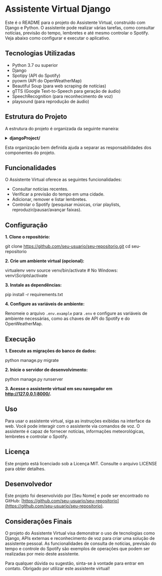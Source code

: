 # Assistente Virtual Django

Este é o README para o projeto do Assistente Virtual, construído com Django e Python. O assistente pode realizar várias tarefas, como consultar notícias, previsão do tempo, lembretes e até mesmo controlar o Spotify. Veja abaixo como configurar e executar o aplicativo.

## Tecnologias Utilizadas

- Python 3.7 ou superior
- Django
- Spotipy (API do Spotify)
- pyowm (API do OpenWeatherMap)
- Beautiful Soup (para web scraping de notícias)
- gTTS (Google Text-to-Speech para geração de áudio)
- SpeechRecognition (para reconhecimento de voz)
- playsound (para reprodução de áudio)

## Estrutura do Projeto

A estrutura do projeto é organizada da seguinte maneira:

<details>
  <summary><b>djangoProject/</b></summary>
  <ul>
    <li>
      <details>
        <summary><b>assistente/ (aplicação principal)</b></summary>
        <ul>
          <li><code>__init__.py</code></li>
          <li><code>admin.py</code></li>
          <li><code>apps.py</code></li>
          <li><code>migrations/</code></li>
          <li><code>models.py</code></li>
          <li><code>news.py</code></li>
          <li><code>reminders.py</code></li>
          <li><code>spotify_client.py</code></li>
          <li><code>tests.py</code></li>
          <li><code>views.py</code></li>
          <li><code>weather.py</code></li>
        </ul>
      </details>
    </li>
    <li>
      <details>
        <summary><b>djangoProject/ (configurações do projeto)</b></summary>
        <ul>
          <li><code>__init__.py</code></li>
          <li><code>asgi.py</code></li>
          <li><code>settings.py</code></li>
          <li><code>urls.py</code></li>
          <li><code>wsgi.py</code></li>
        </ul>
      </details>
    </li>
    <li><code>templates/ (diretório para templates HTML)</code></li>
    <li><code>manage.py</code></li>
    <li><code>reminders.json (arquivo para armazenar lembretes)</code></li>
  </ul>
</details>

Esta organização bem definida ajuda a separar as responsabilidades dos componentes do projeto.

## Funcionalidades

O Assistente Virtual oferece as seguintes funcionalidades:

- Consultar notícias recentes.
- Verificar a previsão do tempo em uma cidade.
- Adicionar, remover e listar lembretes.
- Controlar o Spotify (pesquisar músicas, criar playlists, reproduzir/pausar/avançar faixas).

## Configuração

**1. Clone o repositório:**

git clone https://github.com/seu-usuario/seu-repositorio.git
cd seu-repositorio


**2. Crie um ambiente virtual (opcional):**

virtualenv venv
source venv/bin/activate # No Windows: venv\Scripts\activate


**3. Instale as dependências:**

pip install -r requirements.txt


**4. Configure as variáveis de ambiente:**

Renomeie o arquivo `.env.example` para `.env` e configure as variáveis de ambiente necessárias, como as chaves de API do Spotify e do OpenWeatherMap.

## Execução

**1. Execute as migrações do banco de dados:**

python manage.py migrate


**2. Inicie o servidor de desenvolvimento:**

python manage.py runserver


**3. Acesse o assistente virtual em seu navegador em http://127.0.0.1:8000/.**

## Uso

Para usar o assistente virtual, siga as instruções exibidas na interface da web.
Você pode interagir com o assistente via comandos de voz.
O assistente é capaz de fornecer notícias, informações meteorológicas, lembretes e controlar o Spotify.

## Licença

Este projeto está licenciado sob a Licença MIT. Consulte o arquivo LICENSE para obter detalhes.

## Desenvolvedor

Este projeto foi desenvolvido por [Seu Nome] e pode ser encontrado no GitHub: [https://github.com/seu-usuario/seu-repositorio](https://github.com/seu-usuario/seu-repositorio).

## Considerações Finais

O projeto do Assistente Virtual visa demonstrar o uso de tecnologias como Django, APIs externas e reconhecimento de voz para criar uma solução de assistente pessoal. As funcionalidades de consulta de notícias, previsão do tempo e controle do Spotify são exemplos de operações que podem ser realizadas por meio deste assistente.

Para qualquer dúvida ou sugestão, sinta-se à vontade para entrar em contato. Obrigado por utilizar este assistente virtual!

